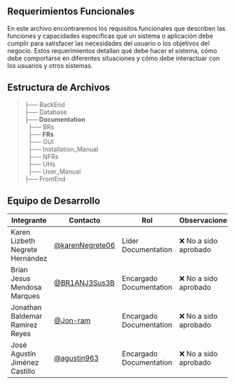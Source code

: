 ## Requerimientos Funcionales

En este archivo encontraremos los requisitos funcionales que describen las funciones y capacidades específicas que un sistema o aplicación debe cumplir para satisfacer las necesidades del usuario o los objetivos del negocio. Estos requerimientos detallan qué debe hacer el sistema, cómo debe comportarse en diferentes situaciones y cómo debe interactuar con los usuarios y otros sistemas.

## Estructura de Archivos

>├── BackEnd <br>
>├── Database <br>
>**├── Documentation** <br>
>&nbsp;&nbsp;├── BRs <br>
>&nbsp;&nbsp;**├── FRs** <br>
>&nbsp;&nbsp;├── GUI <br>
>&nbsp;&nbsp;├── Installation_Manual <br>
>&nbsp;&nbsp;├── NFRs  <br>
>&nbsp;&nbsp;├── UHs  <br>
>&nbsp;&nbsp;├── User_Manual  <br>
>├── FrontEnd   <br>

## Equipo de Desarrollo
|Integrante|Contacto|Rol|Observaciones|
|----------|-------|---|-------------|
| Karen Lizbeth Negrete Hernández|[@karenNegrete06](https://github.com/karenNegrete06)|Lider Documentation|❌ No a sido aprobado
| Brian Jesus Mendosa Marques|[@BR1ANJ3Sus3B](https://github.com/BR1ANJ3Sus3B)|Encargado Documentation|❌ No a sido aprobado
| Jonathan Baldemar Ramirez Reyes|[@Jon-ram](https://github.com/Jon-ram)|Encargado Documentation|❌ No a sido aprobado
| José Agustín Jiménez Castillo|[@agustin963](https://github.com/agustin963)|Encargado Documentation|❌ No a sido aprobado
